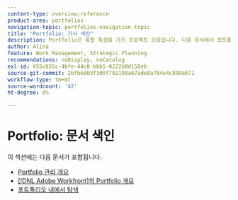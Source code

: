 ```yaml
---
content-type: overview;reference
product-area: portfolios
navigation-topic: portfolios-navigation-topic
title: "Portfolio: 기사 색인"
description: Portfolio은 통합 특성을 가진 프로젝트 모음입니다. 다음 문서에서 포트폴리오에 대한 정보를 확인하십시오.
author: Alina
feature: Work Management, Strategic Planning
recommendations: noDisplay, noCatalog
exl-id: 655c655c-4bfe-44c8-bbb5-0222b0d158eb
source-git-commit: 2bfb6d03f3d0f792180a67ade8a704e4c899a671
workflow-type: tm+mt
source-wordcount: '42'
ht-degree: 0%

---
```


# Portfolio: 문서 색인

이 섹션에는 다음 문서가 포함됩니다.

* [Portfolio 관리 개요](../../../manage-work/portfolios/portfolios-overview/portfolio-managament-overview.md)
* [ [!DNL Adobe Workfront]의 Portfolio 개요](../../../manage-work/portfolios/portfolios-overview/portfolio-overview.md)
* [포트폴리오 내에서 탐색](../../../manage-work/portfolios/portfolios-overview/navigate-within-portfolio.md)


